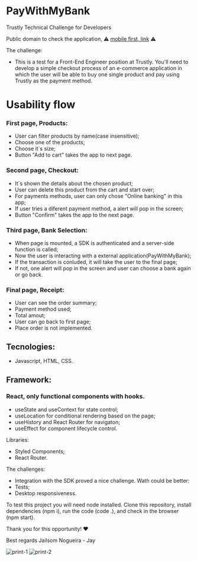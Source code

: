 # PayWithMyBank
Trustly Technical Challenge for Developers

Public domain to check the application, ⚠ [mobile first, link](http://trustly-shoes-on.s3-website-us-east-1.amazonaws.com/) ⚠

The challenge: 
- This is a test for a Front-End Engineer position at Trustly. You'll need to develop a simple checkout process of an e-commerce application in which the user will be able to buy one single product and pay using Trustly as the payment method.

# Usability flow 
### First page, Products:
- User can filter products by name(case insensitive);
- Choose one of the products;
- Choose it`s size;
- Button "Add to cart" takes the app to next page.

### Second page, Checkout:
- It`s shown the details about the chosen product;
- User can delete this product from the cart and start over;
- For payments methods, user can only chose "Online banking" in this app;
- If user tries a diferent payment method, a alert will pop in the screen;
- Button "Confirm" takes the app to the next page.

### Third page, Bank Selection:
- When page is mounted, a SDK is authenticated and a server-side function is called;
- Now the user is interacting with a external application(PayWithMyBank);
- If the transaction is conluded, it will take the user to the final page;
- If not, one alert will pop in the screen and user can choose a bank again or go back.

### Final page, Receipt:
- User can see the order summary;
- Payment method used;
- Total amout;
- User can go back to first page;
- Place order is not implemented.

## Tecnologies:
- Javascript, HTML, CSS.

## Framework:
### React, only functional components with hooks.
- useState and useContext for state control;
- useLocation for conditional rendering based on the page;
- useHistory and React Router for navigaton;
- useEffect for component lifecycle control.

Libraries:
- Styled Components;
- React Router.

The challenges:
- Integration with the SDK proved a nice challenge.
Wath could be better:
- Tests;
- Desktop responsiveness.

To test this project you will need node installed. Clone this repository, install dependencies (npm i), run the code (code .), and check in the browser (npm start).

Thank you for this opportunity! ❤

Best regards
Jailsom Nogueira - Jay

![print-1](https://user-images.githubusercontent.com/65511670/98154175-25f93380-1eb3-11eb-9f41-7908fdf54b36.jpg)
![print-2](https://user-images.githubusercontent.com/65511670/98154177-2691ca00-1eb3-11eb-8401-5fcfe63bda8f.jpg)
